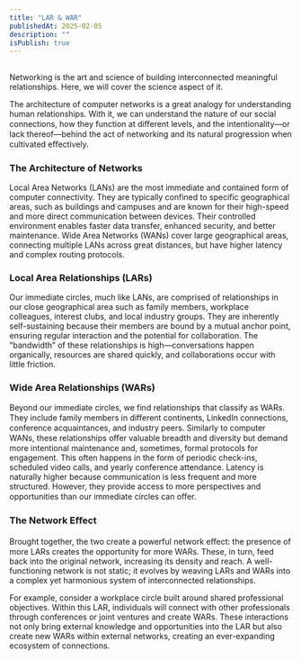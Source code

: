 ```yaml
---
title: "LAR & WAR"
publishedAt: 2025-02-05
description: ""
isPublish: true
---
```

## 


 <!-- <Image
  src="https://pbs.twimg.com/media/Gc1_TGWW0AApn_0?format=jpg&name=medium"
  alt="Swimmers"
  width={1080}
  height={800}
  className="bg-secondary"
  caption=""
  contained
/> -->

Networking is the art and science of building interconnected meaningful relationships. Here, we will
cover the science aspect of it.

The architecture of computer networks is a great analogy for understanding human relationships.
With it, we can understand the nature of our social connections, how they function at diﬀerent
levels, and the intentionality—or lack thereof—behind the act of networking and its natural
progression when cultivated eﬀectively.

### The Architecture of Networks

Local Area Networks (LANs) are the most immediate and contained form of computer connectivity.
They are typically confined to specific geographical areas, such as buildings and campuses and are
known for their high-speed and more direct communication between devices. Their controlled
environment enables faster data transfer, enhanced security, and better maintenance. Wide Area
Networks (WANs) cover large geographical areas, connecting multiple LANs across great distances,
but have higher latency and complex routing protocols.

### Local Area Relationships (LARs)

Our immediate circles, much like LANs, are comprised of relationships in our close geographical
area such as family members, workplace colleagues, interest clubs, and local industry groups. They
are inherently self-sustaining because their members are bound by a mutual anchor point, ensuring
regular interaction and the potential for collaboration. The “bandwidth” of these relationships is
high—conversations happen organically, resources are shared quickly, and collaborations occur with
little friction.

### Wide Area Relationships (WARs)

Beyond our immediate circles, we find relationships that classify as WARs. They include family
members in diﬀerent continents, LinkedIn connections, conference acquaintances, and industry
peers. Similarly to computer WANs, these relationships oﬀer valuable breadth and diversity but
demand more intentional maintenance and, sometimes, formal protocols for engagement. This often
happens in the form of periodic check-ins, scheduled video calls, and yearly conference attendance.
Latency is naturally higher because communication is less frequent and more structured. However,
they provide access to more perspectives and opportunities than our immediate circles can oﬀer.

### The Network Eﬀect

Brought together, the two create a powerful network eﬀect: the presence of more LARs creates the
opportunity for more WARs. These, in turn, feed back into the original network, increasing its
density and reach. A well-functioning network is not static; it evolves by weaving LARs and WARs
into a complex yet harmonious system of interconnected relationships.

For example, consider a workplace circle built around shared professional objectives. Within this
LAR, individuals will connect with other professionals through conferences or joint ventures and
create WARs. These interactions not only bring external knowledge and opportunities into the LAR
but also create new WARs within external networks, creating an ever-expanding ecosystem of
connections.

###